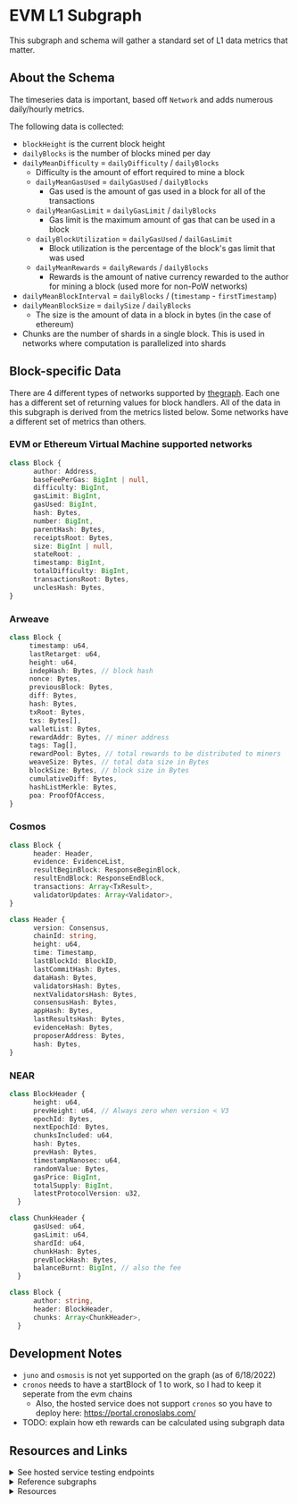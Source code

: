 # EVM L1 Subgraph

This subgraph and schema will gather a standard set of L1 data metrics that matter.

## About the Schema

The timeseries data is important, based off `Network` and adds numerous daily/hourly metrics.

The following data is collected:

- `blockHeight` is the current block height
- `dailyBlocks` is the number of blocks mined per day
- `dailyMeanDifficulty` = `dailyDifficulty` / `dailyBlocks`
  - Difficulty is the amount of effort required to mine a block
  - `dailyMeanGasUsed` = `dailyGasUsed` / `dailyBlocks`
    - Gas used is the amount of gas used in a block for all of the transactions
  - `dailyMeanGasLimit` = `dailyGasLimit` / `dailyBlocks`
    - Gas limit is the maximum amount of gas that can be used in a block
  - `dailyBlockUtilization` = `dailyGasUsed` / `dailGasLimit`
    - Block utilization is the percentage of the block's gas limit that was used
  - `dailyMeanRewards` = `dailyRewards` / `dailyBlocks`
    - Rewards is the amount of native currency rewarded to the author for mining a block (used more for non-PoW networks)
- `dailyMeanBlockInterval` = `dailyBlocks` / (`timestamp` - `firstTimestamp`)
- `dailyMeanBlockSize` = `dailySize` / `dailyBlocks`
  - The size is the amount of data in a block in bytes (in the case of ethereum)
- Chunks are the number of shards in a single block. This is used in networks where computation is parallelized into shards

## Block-specific Data

There are 4 different types of networks supported by [thegraph](https://thegraph.com/). Each one has a different set of returning values for block handlers. All of the data in this subgraph is derived from the metrics listed below. Some networks have a different set of metrics than others.

### EVM or Ethereum Virtual Machine supported networks

```ts
class Block {
      author: Address,
      baseFeePerGas: BigInt | null,
      difficulty: BigInt,
      gasLimit: BigInt,
      gasUsed: BigInt,
      hash: Bytes,
      number: BigInt,
      parentHash: Bytes,
      receiptsRoot: Bytes,
      size: BigInt | null,
      stateRoot: ,
      timestamp: BigInt,
      totalDifficulty: BigInt,
      transactionsRoot: Bytes,
      unclesHash: Bytes,
}
```

### Arweave

```ts
class Block {
     timestamp: u64,
     lastRetarget: u64,
     height: u64,
     indepHash: Bytes, // block hash
     nonce: Bytes,
     previousBlock: Bytes,
     diff: Bytes,
     hash: Bytes,
     txRoot: Bytes,
     txs: Bytes[],
     walletList: Bytes,
     rewardAddr: Bytes, // miner address
     tags: Tag[],
     rewardPool: Bytes, // total rewards to be distributed to miners
     weaveSize: Bytes, // total data size in Bytes
     blockSize: Bytes, // block size in Bytes
     cumulativeDiff: Bytes,
     hashListMerkle: Bytes,
     poa: ProofOfAccess,
}
```

### Cosmos

```ts
class Block {
      header: Header,
      evidence: EvidenceList,
      resultBeginBlock: ResponseBeginBlock,
      resultEndBlock: ResponseEndBlock,
      transactions: Array<TxResult>,
      validatorUpdates: Array<Validator>,
}

class Header {
      version: Consensus,
      chainId: string,
      height: u64,
      time: Timestamp,
      lastBlockId: BlockID,
      lastCommitHash: Bytes,
      dataHash: Bytes,
      validatorsHash: Bytes,
      nextValidatorsHash: Bytes,
      consensusHash: Bytes,
      appHash: Bytes,
      lastResultsHash: Bytes,
      evidenceHash: Bytes,
      proposerAddress: Bytes,
      hash: Bytes,
}
```

### NEAR

```ts
class BlockHeader {
      height: u64,
      prevHeight: u64, // Always zero when version < V3
      epochId: Bytes,
      nextEpochId: Bytes,
      chunksIncluded: u64,
      hash: Bytes,
      prevHash: Bytes,
      timestampNanosec: u64,
      randomValue: Bytes,
      gasPrice: BigInt,
      totalSupply: BigInt,
      latestProtocolVersion: u32,
  }

class ChunkHeader {
      gasUsed: u64,
      gasLimit: u64,
      shardId: u64,
      chunkHash: Bytes,
      prevBlockHash: Bytes,
      balanceBurnt: BigInt, // also the fee
  }

class Block {
      author: string,
      header: BlockHeader,
      chunks: Array<ChunkHeader>,
  }
```

## Development Notes

- `juno` and `osmosis` is not yet supported on the graph (as of 6/18/2022)
- `cronos` needs to have a startBlock of 1 to work, so I had to keep it seperate from the evm chains
  - Also, the hosted service does not support `cronos` so you have to deploy here: https://portal.cronoslabs.com/
- TODO: explain how eth rewards can be calculated using subgraph data

## Resources and Links

<details>
<summary>See hosted service testing endpoints</summary>
<br>

- Arbitrum One: https://thegraph.com/hosted-service/subgraph/dmelotik/network-arbitrum-one
- Aurora: https://thegraph.com/hosted-service/subgraph/dmelotik/network-aurora
- Avalanche: https://thegraph.com/hosted-service/subgraph/dmelotik/network-avalanche
- Boba: https://thegraph.com/hosted-service/subgraph/dmelotik/network-boba
- BSC: https://thegraph.com/hosted-service/subgraph/dmelotik/network-bsc
- Celo: https://thegraph.com/hosted-service/subgraph/dmelotik/network-celo
- Clover: https://thegraph.com/hosted-service/subgraph/dmelotik/network-clover
- Cronos: https://graph.cronoslabs.com/subgraphs/name/network-cronos/first-subgraph/graphql
- Fantom: https://thegraph.com/hosted-service/subgraph/dmelotik/network-fantom
- Fuse: https://thegraph.com/hosted-service/subgraph/dmelotik/network-fuse
- Harmony: https://thegraph.com/hosted-service/subgraph/dmelotik/network-harmony
- Mainnet: https://thegraph.com/hosted-service/subgraph/dmelotik/network-mainnet
- Matic: https://thegraph.com/hosted-service/subgraph/dmelotik/network-matic
- Moonbeam: https://thegraph.com/hosted-service/subgraph/dmelotik/network-optimism
- Moonriver: https://thegraph.com/hosted-service/subgraph/dmelotik/network-moonriver
- Optimism: https://thegraph.com/hosted-service/subgraph/dmelotik/network-optimism
- xDai: https://thegraph.com/hosted-service/subgraph/dmelotik/network-xdai
- Arweave: https://thegraph.com/hosted-service/subgraph/dmelotik/network-arweave-mainnet
- Cosmos: https://thegraph.com/hosted-service/subgraph/dmelotik/network-cosmoshub
- Juno: https://thegraph.com/hosted-service/subgraph/dmelotik/network-juno
- Osmosis: https://thegraph.com/hosted-service/subgraph/dmelotik/network-osmosis
- NEAR: https://thegraph.com/hosted-service/subgraph/dmelotik/network-near-mainnet

</details>

<details>
<summary>Reference subgraphs</summary>
<br>

- https://github.com/stakewise/subgraphs/tree/main/subgraphs/ethereum
- https://github.com/graphprotocol/example-subgraph
- https://thegraph.com/explorer/subgraph?id=3WFXNz46rk4iuVgsBybcGtxMa4cbHkBLfuSjUvvqs2MD&view=Overview
- Arweave: https://github.com/hepnerthomas/arweave-revenues
- Near: https://github.com/linear-protocol/linear-subgraph
- Cosmos: https://github.com/graphprotocol/example-subgraph/tree/cosmos-block-filtering

</details>

<details>
<summary>Resources</summary>
<br>

- https://ethereum.org/en/developers/docs/gas/
- https://docs.near.org/docs/develop/basics/getting-started

</details>
